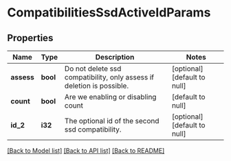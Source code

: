 # CompatibilitiesSsdActiveIdParams

## Properties
Name | Type | Description | Notes
------------ | ------------- | ------------- | -------------
**assess** | **bool** | Do not delete ssd compatibility, only assess if deletion is possible. | [optional] [default to null]
**count** | **bool** | Are we enabling or disabling count | [default to null]
**id_2** | **i32** | The optional id of the second ssd compatibility. | [optional] [default to null]

[[Back to Model list]](../README.md#documentation-for-models) [[Back to API list]](../README.md#documentation-for-api-endpoints) [[Back to README]](../README.md)


